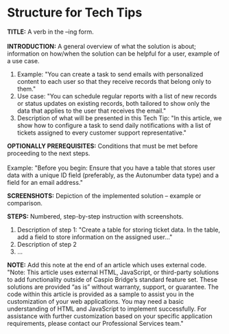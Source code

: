 <h1>Structure for Tech Tips</h1>


**TITLE:** A verb in the –ing form. </br></br>
**INTRODUCTION:** A general overview of what the solution is about; information on how/when the solution can be helpful for a user, example of a use case. </br>
1. Example: "You can create a task to send emails with personalized content to each user so that they receive records that belong only to them." </br> 
2. Use case: "You can schedule regular reports with a list of new records or status updates on existing records, both tailored to show only the data that applies to the user that receives the email." </br>
3. Description of what will be presented in this Tech Tip: "In this article, we show how to configure a task to send daily notifications with a list of tickets assigned to every customer support representative."

**OPTIONALLY PREREQUISITES:** Conditions that must be met before proceeding to the next steps. </br></br>
Example: "Before you begin: Ensure that you have a table that stores user data with a unique ID field (preferably, as the Autonumber data type) and a field for an email address."

**SCREENSHOTS:** Depiction of the implemented solution – example or comparison.

**STEPS:** Numbered, step-by-step instruction with screenshots.</br>
1.	Description of step 1: "Create a table for storing ticket data. In the table, add a field to store information on the assigned user..."
2.	Description of step 2
3.	…

**NOTE:** Add this note at the end of an article which uses external code. </br>
"Note: This article uses external HTML, JavaScript, or third-party solutions to add functionality outside of Caspio Bridge’s standard feature set. These solutions are provided “as is” without warranty, support, or guarantee. The code within this article is provided as a sample to assist you in the customization of your web applications. You may need a basic understanding of HTML and JavaScript to implement successfully.
For assistance with further customization based on your specific application requirements, please contact our Professional Services team."







